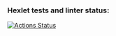 ### Hexlet tests and linter status:
[![Actions Status](https://github.com/prakatun/java-project-61/workflows/hexlet-check/badge.svg)](https://github.com/prakatun/java-project-61/actions)